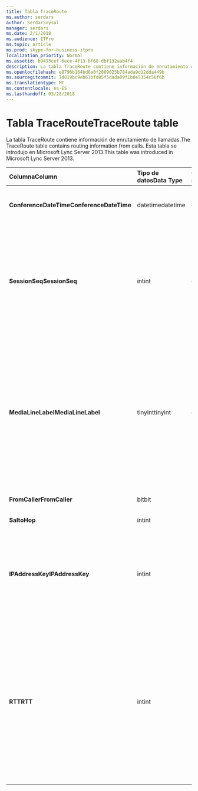 ```yaml
---
title: Tabla TraceRoute
ms.author: serdars
author: SerdarSoysal
manager: serdars
ms.date: 2/1/2018
ms.audience: ITPro
ms.topic: article
ms.prod: skype-for-business-itpro
localization_priority: Normal
ms.assetid: b9493cef-6ece-4f13-bf68-dbf132aab4f4
description: La tabla TraceRoute contiene información de enrutamiento de llamadas. Esta tabla se introdujo en Microsoft Lync Server 2013.
ms.openlocfilehash: e8796b164bd6a0f2809025b784ada9d12dda449b
ms.sourcegitcommit: 7d819bc9eb63bfd85f5dada09f1b8e5354c56f6b
ms.translationtype: MT
ms.contentlocale: es-ES
ms.lasthandoff: 03/28/2018
---
```

# <a name="traceroute-table"></a><span data-ttu-id="c798b-104">Tabla TraceRoute</span><span class="sxs-lookup"><span data-stu-id="c798b-104">TraceRoute table</span></span>
 
<span data-ttu-id="c798b-105">La tabla TraceRoute contiene información de enrutamiento de llamadas.</span><span class="sxs-lookup"><span data-stu-id="c798b-105">The TraceRoute table contains routing information from calls.</span></span> <span data-ttu-id="c798b-106">Esta tabla se introdujo en Microsoft Lync Server 2013.</span><span class="sxs-lookup"><span data-stu-id="c798b-106">This table was introduced in Microsoft Lync Server 2013.</span></span>
  
|<span data-ttu-id="c798b-107">**Columna**</span><span class="sxs-lookup"><span data-stu-id="c798b-107">**Column**</span></span>|<span data-ttu-id="c798b-108">**Tipo de datos**</span><span class="sxs-lookup"><span data-stu-id="c798b-108">**Data Type**</span></span>|<span data-ttu-id="c798b-109">**Clave o índice**</span><span class="sxs-lookup"><span data-stu-id="c798b-109">**Key/Index**</span></span>|<span data-ttu-id="c798b-110">**Detalles**</span><span class="sxs-lookup"><span data-stu-id="c798b-110">**Details**</span></span>|
|:-----|:-----|:-----|:-----|
|<span data-ttu-id="c798b-111">**ConferenceDateTime**</span><span class="sxs-lookup"><span data-stu-id="c798b-111">**ConferenceDateTime**</span></span> <br/> |<span data-ttu-id="c798b-112">datetime</span><span class="sxs-lookup"><span data-stu-id="c798b-112">datetime</span></span>  <br/> |<span data-ttu-id="c798b-113">Principal, externa</span><span class="sxs-lookup"><span data-stu-id="c798b-113">Primary, Foreign</span></span>  <br/> |<span data-ttu-id="c798b-114">Fecha y hora en que comenzó la llamada.</span><span class="sxs-lookup"><span data-stu-id="c798b-114">Date and time that the call began.</span></span>  <br/> |
|<span data-ttu-id="c798b-115">**SessionSeq**</span><span class="sxs-lookup"><span data-stu-id="c798b-115">**SessionSeq**</span></span> <br/> |<span data-ttu-id="c798b-116">int</span><span class="sxs-lookup"><span data-stu-id="c798b-116">int</span></span>  <br/> |<span data-ttu-id="c798b-117">Principal, externa</span><span class="sxs-lookup"><span data-stu-id="c798b-117">Primary, Foreign</span></span>  <br/> |<span data-ttu-id="c798b-118">Identificador único que se utiliza para distinguir entre varias llamadas que han comenzado en la misma fecha y al mismo tiempo.</span><span class="sxs-lookup"><span data-stu-id="c798b-118">Unique identifier used to distinguish between multiple calls that might have begun on the same date and at the same time.</span></span>  <br/> |
|<span data-ttu-id="c798b-119">**MediaLineLabel**</span><span class="sxs-lookup"><span data-stu-id="c798b-119">**MediaLineLabel**</span></span> <br/> |<span data-ttu-id="c798b-120">tinyint</span><span class="sxs-lookup"><span data-stu-id="c798b-120">tinyint</span></span>  <br/> |<span data-ttu-id="c798b-121">Principal, externa</span><span class="sxs-lookup"><span data-stu-id="c798b-121">Primary, Foreign</span></span>  <br/> |<span data-ttu-id="c798b-122">Representa el tipo de línea de vídeo utilizada en la llamada.</span><span class="sxs-lookup"><span data-stu-id="c798b-122">Represents the type of video line used in the call.</span></span> <span data-ttu-id="c798b-123">Los valores permitidos son:</span><span class="sxs-lookup"><span data-stu-id="c798b-123">Allowed values are:</span></span>  <br/> <span data-ttu-id="c798b-124">0 - audio</span><span class="sxs-lookup"><span data-stu-id="c798b-124">0 - Audio</span></span>  <br/> <span data-ttu-id="c798b-125">1 - vídeo</span><span class="sxs-lookup"><span data-stu-id="c798b-125">1 - Video</span></span>  <br/> <span data-ttu-id="c798b-126">2 - vídeo panorámica</span><span class="sxs-lookup"><span data-stu-id="c798b-126">2 - Panoramic video</span></span>  <br/> <span data-ttu-id="c798b-127">3 - aplicación o escritorio compartido</span><span class="sxs-lookup"><span data-stu-id="c798b-127">3 - Application/Desktop sharing</span></span>  <br/> |
|<span data-ttu-id="c798b-128">**FromCaller**</span><span class="sxs-lookup"><span data-stu-id="c798b-128">**FromCaller**</span></span> <br/> |<span data-ttu-id="c798b-129">bit</span><span class="sxs-lookup"><span data-stu-id="c798b-129">bit</span></span>  <br/> |<span data-ttu-id="c798b-130">Primary</span><span class="sxs-lookup"><span data-stu-id="c798b-130">Primary</span></span>  <br/> |<span data-ttu-id="c798b-131">Extremo que realizó la llamada.</span><span class="sxs-lookup"><span data-stu-id="c798b-131">Endpoint that placed the call.</span></span>  <br/> |
|<span data-ttu-id="c798b-132">**Salto**</span><span class="sxs-lookup"><span data-stu-id="c798b-132">**Hop**</span></span> <br/> |<span data-ttu-id="c798b-133">int</span><span class="sxs-lookup"><span data-stu-id="c798b-133">int</span></span>  <br/> ||<span data-ttu-id="c798b-134">Salto de red /</span><span class="sxs-lookup"><span data-stu-id="c798b-134">Network hop/</span></span>  <br/> |
|<span data-ttu-id="c798b-135">**IPAddressKey**</span><span class="sxs-lookup"><span data-stu-id="c798b-135">**IPAddressKey**</span></span> <br/> |<span data-ttu-id="c798b-136">int</span><span class="sxs-lookup"><span data-stu-id="c798b-136">int</span></span>  <br/> |<span data-ttu-id="c798b-137">Externa</span><span class="sxs-lookup"><span data-stu-id="c798b-137">Foreign</span></span>  <br/> |<span data-ttu-id="c798b-138">Identificador único de la dirección IP.</span><span class="sxs-lookup"><span data-stu-id="c798b-138">Unique identifier for the IP address.</span></span> <span data-ttu-id="c798b-139">Información de dirección IP se almacena en la [tabla de dirección IP](ipaddress.md).</span><span class="sxs-lookup"><span data-stu-id="c798b-139">IP address information is stored in the [IPAddress table](ipaddress.md).</span></span>  <br/> |
|<span data-ttu-id="c798b-140">**RTT**</span><span class="sxs-lookup"><span data-stu-id="c798b-140">**RTT**</span></span> <br/> |<span data-ttu-id="c798b-141">int</span><span class="sxs-lookup"><span data-stu-id="c798b-141">int</span></span>  <br/> ||<span data-ttu-id="c798b-142">Tiempo de ida y vuelta.</span><span class="sxs-lookup"><span data-stu-id="c798b-142">Roundtrip time.</span></span> <span data-ttu-id="c798b-143">El tiempo de ida y vuelta mide la cantidad de tiempo que tarda un paquete de voz llegar a su destino y, a continuación, enviar una notificación de espera que recibió.</span><span class="sxs-lookup"><span data-stu-id="c798b-143">The roundtrip time measures the amount of time it takes for a voice packet to reach its destination and then send back notification that it was received.</span></span>  <br/> |
   

